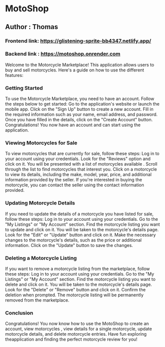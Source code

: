 # MotoShop
## Author : Thomas 


### Frontend link: https://glistening-sprite-bb4347.netlify.app/
### Backend link : https://motoshop.onrender.com

Welcome to the Motorcycle Marketplace! This application allows users to buy and sell motorcycles. Here's a guide on how to use the different features:

### Getting Started
To use the Motorcycle Marketplace, you need to have an account. Follow the steps below to get started:
Go to the application's website or launch the mobile app.
Click on the "Sign Up" button to create a new account.
Fill in the required information such as your name, email address, and password.
Once you have filled in the details, click on the "Create Account" button.
Congratulations! You now have an account and can start using the application.


### Viewing Motorcycles for Sale
To view motorcycles that are currently for sale, follow these steps:
Log in to your account using your credentials.
Look for the "Reviews"  option and click on it.
You will be presented with a list of motorcycles available .
Scroll through the list to find motorcycles that interest you.
Click on a motorcycle to view its details, including the make, model, year, price, and additional information provided by the seller.
If you're interested in buying the motorcycle, you can contact the seller using the contact information provided.

### Updating Motorcycle Details
If you need to update the details of a motorcycle you have listed for sale, follow these steps:
Log in to your account using your credentials.
Go to the "My Listings" or "My Account" section.
Find the motorcycle listing you want to update and click on it.
You will be taken to the motorcycle's details page.
Look for the "Edit" or "Update" button and click on it.
Make the necessary changes to the motorcycle's details, such as the price or additional information.
Click on the "Update" button to save the changes.


### Deleting a Motorcycle Listing
If you want to remove a motorcycle listing from the marketplace, follow these steps:
Log in to your account using your credentials.
Go to the "My Listings" or "My Account" section.
Find the motorcycle listing you want to delete and click on it.
You will be taken to the motorcycle's details page.
Look for the "Delete" or "Remove" button and click on it.
Confirm the deletion when prompted.
The motorcycle listing will be permanently removed from the marketplace.

### Conclusion
Congratulations! You now know how to use the MotoShop to create an account, view motorcycles , view details for a single motorcycle, update motorcycle details, and delete motorcycle entries. Have fun exploring theapplication and finding the perfect motorcycle review for you!
